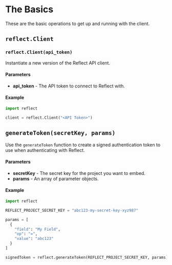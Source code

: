 # The Basics

These are the basic operations to get up and running with the client.

## `reflect.Client`

### `reflect.Client(api_token)`

Instantiate a new version of the Reflect API client.

#### Parameters

* **api_token** - The API token to connect to Reflect with.

#### Example

```python
import reflect

client = reflect.Client("<API Token>")
```

## `generateToken(secretKey, params)`

Use the `generateToken` function to create a signed authentication token to use
when authenticating with Reflect.

#### Parameters

* **secretKey** - The secret key for the project you want to embed.
* **params** - An array of parameter objects.

#### Example

```python
import reflect

REFLECT_PROJECT_SECRET_KEY = "abc123-my-secret-key-xyz987"

params = [
  {
    "field": "My Field",
    "op": "=",
    "value": "abc123"
  }
]

signedToken = reflect.generateToken(REFLECT_PROJECT_SECRET_KEY, params)
```
